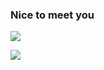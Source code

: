 ### Nice to meet you
![](https://github-readme-stats.vercel.app/api/top-langs/?username=woonmapao&theme=buefy&hide_border=true&include_all_commits=true&count_private=false&layout=compact)

![](https://github-readme-streak-stats.herokuapp.com/?user=woonmapao&theme=buefy&hide_border=true)
